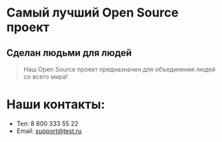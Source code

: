 # Самый лучший Open Source проект

## Сделан людьми для людей

> Наш Open Source проект предназначен для объединения людей со всего мира!

# Наши контакты:
* Тел: 8 800 333 55 22
* Email: support@test.ru
